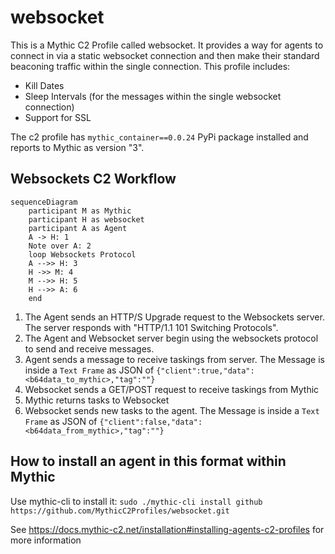 # websocket

This is a Mythic C2 Profile called websocket. It provides a way for agents to connect in via a static websocket connection and then make their standard beaconing traffic within the single connection. This profile includes:

* Kill Dates
* Sleep Intervals (for the messages within the single websocket connection)
* Support for SSL

The c2 profile has `mythic_container==0.0.24` PyPi package installed and reports to Mythic as version "3".

## Websockets C2 Workflow
```mermaid
sequenceDiagram
    participant M as Mythic
    participant H as websocket
    participant A as Agent
    A -> H: 1
    Note over A: 2
    loop Websockets Protocol
    A -->> H: 3
    H ->> M: 4
    M -->> H: 5
    H -->> A: 6
    end
```

1. The Agent sends an HTTP/S Upgrade request to the Websockets server. The server responds with "HTTP/1.1 101 Switching Protocols". 
2. The Agent and Websocket server begin using the websockets protocol to send and receive messages.
3. Agent sends a message to receive taskings from server. The Message is inside a `Text Frame` as JSON of `{"client":true,"data": <b64data_to_mythic>,"tag":""}`
4. Websocket sends a GET/POST request to receive taskings from Mythic
5. Mythic returns tasks to Websocket
6. Websocket sends new tasks to the agent. The Message is inside a `Text Frame` as JSON of `{"client":false,"data": <b64data_from_mythic>,"tag":""}`

## How to install an agent in this format within Mythic

Use mythic-cli to install it:
`sudo ./mythic-cli install github https://github.com/MythicC2Profiles/websocket.git`

See https://docs.mythic-c2.net/installation#installing-agents-c2-profiles for more information
